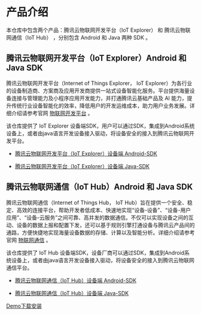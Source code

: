 # 产品介绍

本仓库中包含两个产品：腾讯云物联网开发平台（IoT Explorer） 和 腾讯云物联网通信（IoT Hub） ，分别包含 Android 和 Java 两种 SDK 。

## 腾讯云物联网开发平台（IoT Explorer）Android 和 Java SDK

腾讯云物联网开发平台（Internet of Things Explorer， IoT Explorer）为各行业的设备制造商、方案商及应用开发商提供一站式设备智能化服务。平台提供海量设备连接与管理能力及小程序应用开发能力，并打通腾讯云基础产品及 AI 能力，提升传统行业设备智能化的效率，降低用户的开发运维成本，助力用户业务发展。详细介绍请参考官网 [物联网开发平台](https://cloud.tencent.com/document/product/1081) 。

该仓库提供了 IoT Explorer 设备端SDK，用户可以通过SDK，集成到Android系统设备上，或者由java语言开发设备接入驱动，将设备安全的接入到腾讯云物联网开发平台。

* [腾讯云物联网开发平台（IoT Explorer）设备端 Android-SDK](explorer-device-android/README.md)

* [腾讯云物联网开发平台（IoT Explorer）设备端 Java-SDK](explorer-device-java/README.md)

## 腾讯云物联网通信（IoT Hub）Android 和 Java SDK

腾讯云物联网通信（Internet of Things Hub， IoT Hub）旨在提供一个安全、稳定、高效的连接平台，帮助开发者低成本、快速地实现“设备-设备”、“设备-用户应用”、“设备-云服务”之间可靠、高并发的数据通信。不仅可以实现设备之间的互动、设备的数据上报和配置下发，还可以基于规则引擎打通设备与腾讯云产品间的通路，方便快捷地实现海量设备数据的存储、计算以及智能分析。详细介绍请参考官网 [物联网通信](https://cloud.tencent.com/document/product/634) 。

该仓库提供了 IoT Hub 设备端SDK，设备厂商可以通过SDK，集成到Android系统设备上，或者由java语言开发设备接入驱动，将设备安全的接入到腾讯云物联网通信平台。

* [腾讯云物联网通信（IoT Hub）设备端 Android-SDK](hub-device-android/README.md)

* [腾讯云物联网通信（IoT Hub）设备端 Java-SDK](hub-device-java/README.md)

[Demo下载安装](https://github.com/tencentyun/iot-device-android/wiki/下载安装)
